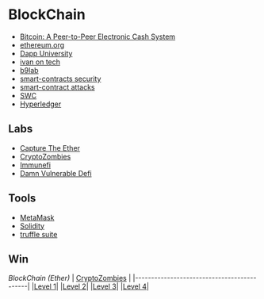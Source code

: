 # BlockChain
* [Bitcoin: A Peer-to-Peer Electronic Cash System](https://nakamotoinstitute.org/bitcoin/)
* [ethereum.org](https://ethereum.org/en/)
* [Dapp University](https://www.dappuniversity.com/)
* [ivan on tech](https://academy.ivanontech.com/courses/blockchain-bitcoin-101)
* [b9lab](https://academy.b9lab.com/login)
* [smart-contracts security](https://ethereum.org/en/developers/docs/smart-contracts/security/)
* [smart-contract attacks](https://consensys.github.io/smart-contract-best-practices/attacks/)
* [SWC](https://swcregistry.io/docs/SWC-128)
* [Hyperledger](https://www.hyperledger.org/use/tutorials)

## Labs
* [Capture The Ether](https://capturetheether.com/)
* [CryptoZombies](https://cryptozombies.io/)
* [Immunefi](https://immunefi.com/learn/)
* [Damn Vulnerable Defi](https://www.damnvulnerabledefi.xyz/)

## Tools
* [MetaMask](https://metamask.io/)
* [Solidity](https://docs.soliditylang.org/en/v0.8.9/)
* [truffle suite](https://www.trufflesuite.com/ganache)

## Win
*BlockChain (Ether)*
| [CryptoZombies](https://cryptozombies.io/) |
|--------------------------------------------|
|[Level 1](https://share.cryptozombies.io/pt/lesson/1/share/leonardo?id=Y3p8MTMxMzA1)|
|[Level 2](https://share.cryptozombies.io/pt/lesson/2/share/leonardo?id=Y3p8MTMxMzA1)|
|[Level 3](https://share.cryptozombies.io/pt/lesson/3/share/leonardo?id=Y3p8MTMxMzA1)|
|[Level 4](https://share.cryptozombies.io/pt/lesson/4/share/leonardo?id=WyJjenwxMzEzMDUiLDEsMTRd)|
